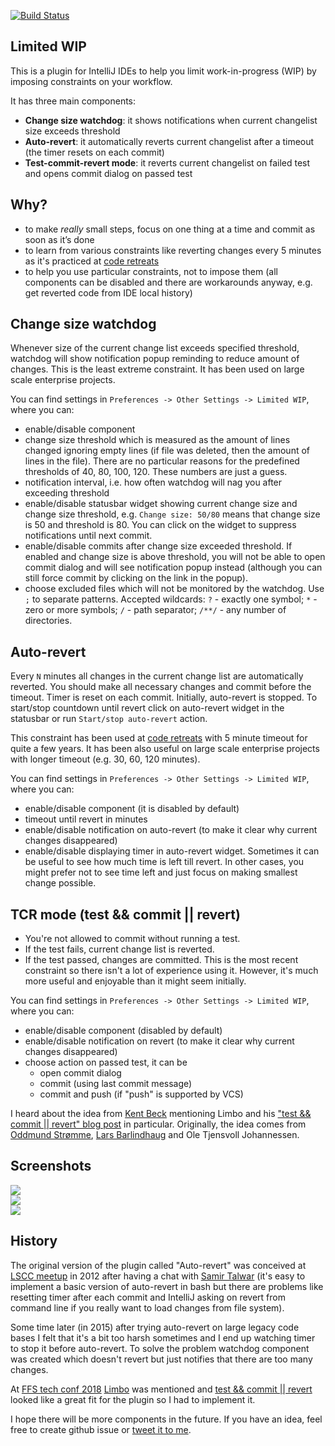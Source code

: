 [![Build Status](https://travis-ci.org/dkandalov/limited-wip.svg?branch=master)](https://travis-ci.org/dkandalov/limited-wip)

## Limited WIP
This is a plugin for IntelliJ IDEs to help you limit work-in-progress (WIP) by imposing constraints on your workflow.

It has three main components:
 - **Change size watchdog**: it shows notifications when current changelist size exceeds threshold
 - **Auto-revert**: it automatically reverts current changelist after a timeout (the timer resets on each commit)
 - **Test-commit-revert mode**: it reverts current changelist on failed test and opens commit dialog on passed test


## Why?
 - to make *really* small steps, focus on one thing at a time and commit as soon as it’s done
 - to learn from various constraints like reverting changes every 5 minutes as it's practiced at [code retreats](https://twitter.com/coderetreat)
 - to help you use particular constraints, not to impose them 
   (all components can be disabled and there are workarounds anyway, e.g. get reverted code from IDE local history)


## Change size watchdog
Whenever size of the current change list exceeds specified threshold, 
watchdog will show notification popup reminding to reduce amount of changes.
This is the least extreme constraint. It has been used on large scale enterprise projects.

You can find settings in `Preferences -> Other Settings -> Limited WIP`, where you can:
 - enable/disable component
 - change size threshold which is measured as the amount of lines changed ignoring empty lines
   (if file was deleted, then the amount of lines in the file). 
   There are no particular reasons for the predefined thresholds of 40, 80, 100, 120. These numbers are just a guess.
 - notification interval, i.e. how often watchdog will nag you after exceeding threshold
 - enable/disable statusbar widget showing current change size and change size threshold, 
   e.g. `Change size: 50/80` means that change size is 50 and threshold is 80.
   You can click on the widget to suppress notifications until next commit.
 - enable/disable commits after change size exceeded threshold.
   If enabled and change size is above threshold, you will not be able to open commit dialog 
   and will see notification popup instead (although you can still force commit by clicking on the link in the popup).
 - choose excluded files which will not be monitored by the watchdog.
   Use `;` to separate patterns. Accepted wildcards: `?` - exactly one symbol;
   `*` - zero or more symbols; `/` - path separator; `/**/` - any number of directories. 


## Auto-revert
Every `N` minutes all changes in the current change list are automatically reverted.
You should make all necessary changes and commit before the timeout. Timer is reset on each commit.
Initially, auto-revert is stopped. To start/stop countdown until revert click on 
auto-revert widget in the statusbar or run `Start/stop auto-revert` action. 

This constraint has been used at [code retreats](https://twitter.com/coderetreat) with 5 minute timeout 
for quite a few years. It has been also useful on large scale enterprise projects with longer timeout 
(e.g. 30, 60, 120 minutes).

You can find settings in `Preferences -> Other Settings -> Limited WIP`, where you can:
 - enable/disable component (it is disabled by default)
 - timeout until revert in minutes
 - enable/disable notification on auto-revert (to make it clear why current changes disappeared)
 - enable/disable displaying timer in auto-revert widget. 
   Sometimes it can be useful to see how much time is left till revert. 
   In other cases, you might prefer not to see time left and just focus on making smallest change possible.


## TCR mode (test && commit || revert)
 - You're not allowed to commit without running a test.
 - If the test fails, current change list is reverted. 
 - If the test passed, changes are committed.
This is the most recent constraint so there isn't a lot of experience using it.
However, it's much more useful and enjoyable than it might seem initially.

You can find settings in `Preferences -> Other Settings -> Limited WIP`, where you can:
 - enable/disable component (disabled by default)
 - enable/disable notification on revert (to make it clear why current changes disappeared)
 - choose action on passed test, it can be
    - open commit dialog
    - commit (using last commit message)
    - commit and push (if "push" is supported by VCS)

I heard about the idea from [Kent Beck](https://twitter.com/KentBeck) mentioning Limbo and his
["test && commit || revert" blog post](https://medium.com/@kentbeck_7670/test-commit-revert-870bbd756864) in particular.
Originally, the idea comes from [Oddmund Strømme](https://twitter.com/jraregris), 
[Lars Barlindhaug](https://twitter.com/barlindh) and Ole Tjensvoll Johannessen.


## Screenshots
<img src="https://github.com/dkandalov/limited-wip/blob/master/screenshots/settings.png?raw=true" align="center"/>
<br/>
<img src="https://github.com/dkandalov/limited-wip/blob/master/screenshots/change-limit-exceeded.png?raw=true" align="center"/>
<br/>
<img src="https://github.com/dkandalov/limited-wip/blob/master/screenshots/commit-cancelled.png?raw=true" align="center"/>
<br/>


## History
The original version of the plugin called "Auto-revert" was conceived
at [LSCC meetup](http://www.meetup.com/london-software-craftsmanship/) in 2012
after having a chat with [Samir Talwar](https://twitter.com/SamirTalwar)
(it's easy to implement a basic version of auto-revert in bash but there are problems
like resetting timer after each commit and IntelliJ asking on revert from command line if you really want to load changes from file system).

Some time later (in 2015) after trying auto-revert on large legacy code bases I felt that it's a bit too harsh sometimes 
and I end up watching timer to stop it before auto-revert. 
To solve the problem watchdog component was created which doesn't revert but just notifies that there are too many changes.

At [FFS tech conf 2018](https://ffstechconf.org) [Limbo](https://medium.com/@kentbeck_7670/limbo-scaling-software-collaboration-afd4f00db4b) 
was mentioned and [test && commit || revert](https://medium.com/@kentbeck_7670/test-commit-revert-870bbd756864)
looked like a great fit for the plugin so I had to implement it.

I hope there will be more components in the future.
If you have an idea, feel free to create github issue or [tweet it to me](https://twitter.com/dmitrykandalov).